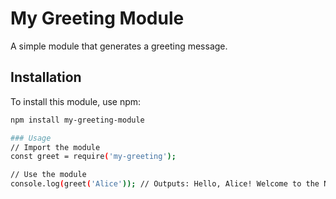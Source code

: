 # My Greeting Module

A simple module that generates a greeting message.

## Installation
To install this module, use npm:

```bash
npm install my-greeting-module

### Usage
// Import the module
const greet = require('my-greeting');

// Use the module
console.log(greet('Alice')); // Outputs: Hello, Alice! Welcome to the Node.js world!

